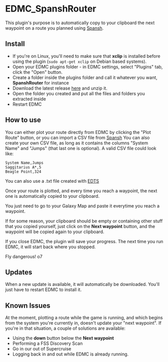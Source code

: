 # EDMC_SpanshRouter

This plugin's purpose is to automatically copy to your clipboard the next waypoint on a route you planned using [Spansh](https://www.spansh.co.uk/plotter).

## Install

- If you're on Linux, you'll need to make sure that **xclip** is installed before using the plugin (`sudo apt-get xclip` on Debian based systems).
- Open your EDMC plugins folder - in EDMC settings, select "Plugins" tab, click the "Open" button.
- Create a folder inside the plugins folder and call it whatever you want, **SpanshRouter** for instance
- Download the latest release [here](https://github.com/CMDR-Kiel42/EDMC_SpanshRouter/releases/latest) and unzip it.
- Open the folder you created and put all the files and folders you extracted inside
- Restart EDMC

## How to use

You can either plot your route directly from EDMC by clicking the "Plot Route" button, or you can import a CSV file from [Spansh](https://www.spansh.co.uk/plotter)
You can also create your own CSV file, as long as it contains the columns "System Name" and "Jumps" (that last one is optional).
A valid CSV file could look like:

```csv
System Name,Jumps
Saggitarius A*,5
Beagle Point,324
```

You can also use a .txt file created with [EDTS](https://bitbucket.org/Esvandiary/edts/wiki/edts)

Once your route is plotted, and every time you reach a waypoint, the next one is automatically copied to your clipboard.

You just need to go to your Galaxy Map and paste it everytime you reach a waypoint.

If for some reason, your clipboard should be empty or containing other stuff that you copied yourself, just click on the **Next waypoint** button, and the waypoint will be copied again to your clipboard.

If you close EDMC, the plugin will save your progress. The next time you run EDMC, it will start back where you stopped.

Fly dangerous! o7

## Updates

When a new update is available, it will automatically be downloaded. You'll just have to restart EDMC to install it.

## Known Issues

At the moment, plotting a route while the game is running, and which begins from the system you're currently in, doesn't update your "next waypoint". If you're in that situation, a couple of solutions are available:

- Using the **down** button below the **Next waypoint**
- Performing a FSS Discovery Scan
- Go in our out of Supercruise
- Logging back in and out while EDMC is already running.
